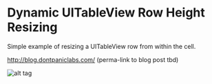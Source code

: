 # Dynamic UITableView Row Height Resizing

Simple example of resizing a UITableView row from within the cell.

http://blog.dontpaniclabs.com/ (perma-link to blog post tbd)

![alt tag](http://i.imgur.com/NQGIhHH.gif)
